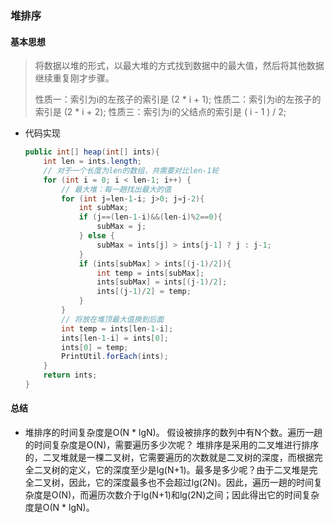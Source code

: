 ### 堆排序

#### 基本思想

>  将数据以堆的形式，以最大堆的方式找到数据中的最大值，然后将其他数据继续重复刚才步骤。
>
>  性质一：索引为i的左孩子的索引是 (2 * i + 1);
>  性质二：索引为i的左孩子的索引是 (2 * i + 2);
>  性质三：索引为i的父结点的索引是 ( i - 1 ) / 2;

- 代码实现

  ```java
  public int[] heap(int[] ints){
      int len = ints.length;
      // 对于一个长度为len的数组，共需要对比len-1轮
      for (int i = 0; i < len-1; i++) {
          // 最大堆：每一趟找出最大的值
          for (int j=len-1-i; j>0; j=j-2){
              int subMax;
              if (j==(len-1-i)&&(len-i)%2==0){
                  subMax = j;
              } else {
                  subMax = ints[j] > ints[j-1] ? j : j-1;
              }
              if (ints[subMax] > ints[(j-1)/2]){
                  int temp = ints[subMax];
                  ints[subMax] = ints[(j-1)/2];
                  ints[(j-1)/2] = temp;
              }
          }
          // 将放在堆顶最大值换到后面
          int temp = ints[len-1-i];
          ints[len-1-i] = ints[0];
          ints[0] = temp;
          PrintUtil.forEach(ints);
      }
      return ints;
  }
  ```

#### 总结

- 堆排序的时间复杂度是O(N * lgN)。
  假设被排序的数列中有N个数。遍历一趟的时间复杂度是O(N)，需要遍历多少次呢？
  堆排序是采用的二叉堆进行排序的，二叉堆就是一棵二叉树，它需要遍历的次数就是二叉树的深度，而根据完全二叉树的定义，它的深度至少是lg(N+1)。最多是多少呢？由于二叉堆是完全二叉树，因此，它的深度最多也不会超过lg(2N)。因此，遍历一趟的时间复杂度是O(N)，而遍历次数介于lg(N+1)和lg(2N)之间；因此得出它的时间复杂度是O(N * lgN)。